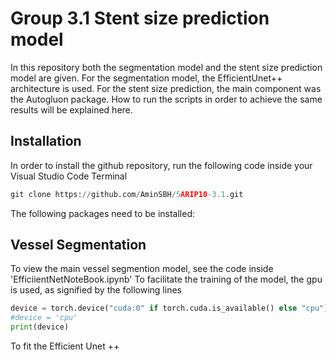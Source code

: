 # Group 3.1 Stent size prediction model
In this repository both the segmentation model and the stent size prediction model are given. For the segmentation model, the EfficientUnet++ architecture is used. For the stent size prediction, the main component was the Autogluon package. How to run the scripts in order to achieve the same results will be explained here.
## Installation
In order to install the github repository, run the following code inside your Visual Studio Code Terminal
```python
git clone https://github.com/AminSBH/5ARIP10-3.1.git
```
The following packages need to be installed:


## Vessel Segmentation

To view the main vessel segmention model, see the code inside 'EfficiientNetNoteBook.ipynb'
To facilitate the training of the model, the gpu is used, as signified by the following lines
```python
device = torch.device("cuda:0" if torch.cuda.is_available() else "cpu")
#device = 'cpu'
print(device)
```
To fit the Efficient Unet ++
```python
